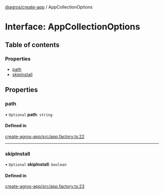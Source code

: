 [@agros/create-app](../index.md) / AppCollectionOptions

# Interface: AppCollectionOptions

## Table of contents

### Properties

- [path](AppCollectionOptions.md#path)
- [skipInstall](AppCollectionOptions.md#skipinstall)

## Properties

### <a id="path" name="path"></a> path

• `Optional` **path**: `string`

#### Defined in

[create-agros-app/src/app.factory.ts:22](https://github.com/agrosjs/agros/blob/5196bcb/packages/create-agros-app/src/app.factory.ts#L22)

___

### <a id="skipinstall" name="skipinstall"></a> skipInstall

• `Optional` **skipInstall**: `boolean`

#### Defined in

[create-agros-app/src/app.factory.ts:23](https://github.com/agrosjs/agros/blob/5196bcb/packages/create-agros-app/src/app.factory.ts#L23)
